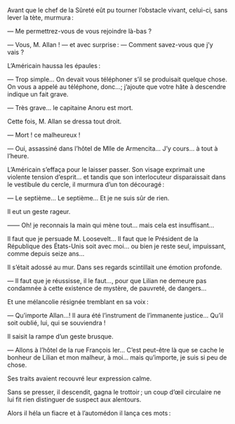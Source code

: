 Avant que le chef de la Sûreté eût pu tourner l’obstacle vivant, celui-ci, sans lever la tète, murmura :

— Me permettrez-vous de vous rejoindre là-bas ?

— Vous, M. Allan ! — et avec surprise : — Comment savez-vous que j’y vais ?

L’Américain haussa les épaules :

— Trop simple… On devait vous téléphoner s’il se produisait quelque chose.
On vous a appelé au téléphone, donc…; j’ajoute que votre hâte à descendre indique un fait grave.

— Très grave… le capitaine Anoru est mort.

Cette fois, M. Allan se dressa tout droit.

— Mort ! ce malheureux !

— Oui, assassiné dans l’hôtel de Mlle de Armencita… J’y cours… à tout à 
l’heure.

L’Américain s’effaça pour le laisser passer. Son visage exprimait une violente tension d’esprit… et tandis que son interlocuteur disparaissait dans le vestibule du cercle, il murmura d’un ton découragé :

— Le septième… Le septième… Et je ne suis sûr de rien.

Il eut un geste rageur.

—— Oh! je reconnais la main qui mène tout… mais cela est insuffisant…

Il faut que je persuade M. Loosevelt… Il faut que le Président de la
République des États-Unis soit avec moi… ou bien je reste seul, impuissant,
comme depuis seize ans…

Il s’était adossé au mur. Dans ses regards scintillait une émotion profonde.

— Il faut que je réussisse, il le faut…, pour que Lilian ne demeure pas
condamnée à cette existence de mystère, de pauvreté, de dangers…

Et une mélancolie résignée tremblant en sa voix :

— Qu’importe Allan…! Il aura été l’instrument de l’immanente justice… Qu’il soit oublié, lui, qui se souviendra ! 

Il saisit la rampe d’un geste brusque.

— Allons à l’hôtel de la rue François Ier… C’est peut-être là que se cache
le bonheur de Lilian et mon malheur, à moi… mais qu’importe, je suis si peu de chose.

Ses traits avaient recouvré leur expression calme. 

Sans se presser, il descendit, gagna le trottoir ; un coup d’œil circulaire ne 
lui fit rien distinguer de suspect aux alentours.

Alors il héla un fiacre et à l’automédon il lança ces mots :
